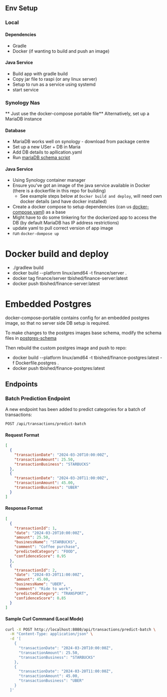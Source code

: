 


## Env Setup
### Local
#### Dependencies
- Gradle
- Docker (if wanting to build and push an image)

#### Java Service
- Build app with gradle build
- Copy jar file to raspi (or any linux server)
- Setup to run as a service using systemd
- start service

### Synology Nas
** Just use the docker-compose portable file**
Alternatively, set up a MariaDB instance
#### Database
- MariaDB works well on synology - download from package centre
- Set up a new USer + DB in Maria
- Add DB details to apllication.yaml
- Run [mariaDB schema script](./src/main/resources/maria/tables.sql)

#### Java Service
- Using Synology container manager
- Ensure you've got an image of the java service available in Docker (there is a dockerfile in this repo for building)
  - See example steps below at `Docker build and deploy`, will need own docker details (and have docker installed)
- Create a docker compose to setup dependencies (can us [docker-compose.yaml](./docker-compose-syno.yml)) as a base
- Might have to do some tinkering for the dockerized app to access the DB (by default MariaDB has IP address restrictions)
- update yaml to pull correct version of app image
- run `docker-dompose up`

# Docker build and deploy
- ./gradlew build
- docker build --platform linux/amd64 -t finance/server . 
- docker tag finance/server tbished/finance-server:latest
- docker push tbished/finance-server:latest

# Embedded Postgres
docker-compose-portable contains config for an embedded postgres image, so that no server side DB setup is required.

To make changes to the postgres images base schema, modify the schema files in [postgres-schema](src/main/resources/postgres/init.sql)

Then rebuild the custom postgres image and push to repo:
- docker build --platform linux/amd64 -t tbished/finance-postgres:latest -f Dockerfile.postgres .
- docker push tbished/finance-postgres:latest

## Endpoints
### Batch Prediction Endpoint

A new endpoint has been added to predict categories for a batch of transactions:

`POST /api/transactions/predict-batch`

#### Request Format
```json
[
  {
    "transactionDate": "2024-03-20T10:00:00Z",
    "transactionAmount": 25.50,
    "transactionBusiness": "STARBUCKS"
  },
  {
    "transactionDate": "2024-03-20T11:00:00Z",
    "transactionAmount": 45.00,
    "transactionBusiness": "UBER"
  }
]
```

#### Response Format
```json
[
  {
    "transactionId": 1,
    "date": "2024-03-20T10:00:00Z",
    "amount": 25.50,
    "businessName": "STARBUCKS",
    "comment": "Coffee purchase",
    "predictedCategory": "FOOD",
    "confidenceScore": 0.95
  },
  {
    "transactionId": 2,
    "date": "2024-03-20T11:00:00Z",
    "amount": 45.00,
    "businessName": "UBER",
    "comment": "Ride to work",
    "predictedCategory": "TRANSPORT",
    "confidenceScore": 0.85
  }
]
```

#### Sample Curl Command (Local Mode)
```bash
curl -X POST http://localhost:8080/api/transactions/predict-batch \
  -H "Content-Type: application/json" \
  -d '[
    {
      "transactionDate": "2024-03-20T10:00:00Z",
      "transactionAmount": 25.50,
      "transactionBusiness": "STARBUCKS"
    },
    {
      "transactionDate": "2024-03-20T11:00:00Z",
      "transactionAmount": 45.00,
      "transactionBusiness": "UBER"
    }
  ]'
```


  
    